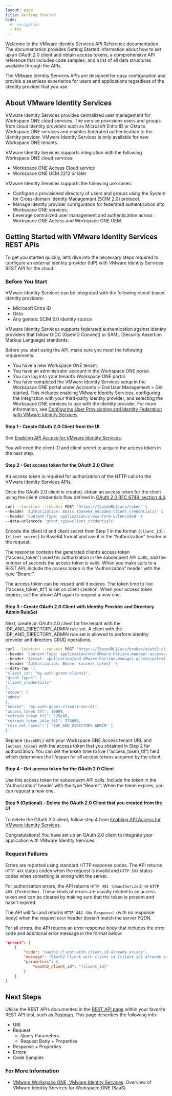 ```yaml
---
layout: page
title: Getting Started
hide:
  #- navigation
  - toc
---
```


Welcome to the VMware Identity Services API Reference documentation.
The documentation provides Getting Started information about how to set up an OAuth 2.0 client and obtain access tokens, 
a comprehensive API reference that includes code samples, and a list of all data structures available through the APIs.

The VMware Identity Services APIs are designed for easy configuration and provide a seamless experience for users and applications regardless of the identity provider that you use.

## About VMware Identity Services

VMware Identity Services provides centralized user management for Workspace ONE cloud services.
The service provisions users and groups from cloud identity providers such as Microsoft Entra ID or Okta to Workspace ONE services and enables federated authentication to the identity provider.
VMware Identity Services is only available for new Workspace ONE tenants.

VMware Identity Services supports integration with the following Workspace ONE cloud services:
- Workspace ONE Access Cloud service
- Workspace ONE UEM 2212 or later

VMware Identity Services supports the following use cases:
- Configure a provisioned directory of users and groups using the System for Cross-domain Identity Management (SCIM 2.0) protocol.
- Manage identity provider configuration for federated authentication into Workspace ONE services.
- Leverage centralized user management and authentication across Workspace ONE Access and Workspace ONE UEM.

## Getting Started with VMware Identity Services REST APIs

To get you started quickly, let’s dive into the necessary steps required to configure an external identity provider (IdP) with VMware Identity Services REST API for the cloud.

### Before You Start

VMware Identity Services can be integrated with the following cloud-based identity providers:

- Microsoft Entra ID
- Okta
- Any generic SCIM 2.0 identity source

VMware Identity Services supports federated authentication against identity providers that follow OIDC (OpenID Connect) or SAML (Security Assertion Markup Language) standards.

Before you start using the API, make sure you meet the following requirements:

- You have a new Workspace ONE tenant.
- You have an administrator account in the Workspace ONE portal.
- You can log into your tenant’s Workspace ONE portal.
- You have completed the VMware Identity Services setup in the Workspace ONE portal under Accounts > End User Management > Get started. This includes enabling VMware Identity Services, configuring the integration with your third-party identity provider, and selecting the Workspace ONE services to use with the identity provider. For more information, see [Configuring User Provisioning and Identity Federation with VMware Identity Services](https://docs.omnissa.com/bundle/workspace-one-access-administration-guide/page/ManagingUsersandGroupsinWorkspaceONEAccess.html).

#### Step 1 - Create OAuth 2.0 Client from the UI

See [Enabling API Access for VMware Identity Services](https://docs.omnissa.com/bundle/workspace-one-access-administration-guide/page/ManagingOAuth20ClientsinWorkspaceONEAccess.html).

You will need the client ID and client secret to acquire the access token in the next step.

#### Step 2 - Get access token for the OAuth 2.0 Client

An access token is required for authorization of the HTTP calls to the VMware Identity Services APIs.

Once the OAuth 2.0 client is created, obtain an access token for the client using the client credentials flow defined in [OAuth 2.0 RFC 6749, section 4.4](https://tools.ietf.org/html/rfc6749#section-4.4).

```sh
curl --location --request POST 'https://{baseURL}/acs/token' \
--header 'Authorization: Basic {base64_encoded_client_credentials}' \
--header 'Content-Type: application/x-www-form-urlencoded' \
--data-urlencode 'grant_type=client_credentials'
```

Encode the client id and client secret from Step 1 in the format `{client_id}:{client_secret}` to Base64 format and use it in the “Authorization” header in the request.

The response contains the generated client’s access token (“access_token”) used for authorization in the subsequent API calls, and the number of seconds the access token is valid. When you make calls to a REST API, include the access token in the “Authorization” header with the type “Bearer”.

The access token can be reused until it expires. The token time to live (“access_token_ttl”) is set on client creation. When your access token expires, call the above API again to request a new one.

#### Step 3 - Create OAuth 2.0 Client with Identity Provider and Directory Admin RuleSet

Next, create an OAuth 2.0 client for the tenant with the IDP_AND_DIRECTORY_ADMIN rule set. A client with the IDP_AND_DIRECTORY_ADMIN rule set is allowed to perform identity provider and directory CRUD operations.

```sh
curl --location --request POST 'https://{baseURL}/acs/broker/oauth2-clients' \
--header 'Content-Type: application/vnd.VMware.horizon.manager.accesscontrol.broker.oauth2client.with.rule.sets+json' \
--header 'Accept: application/vnd.VMware.horizon.manager.accesscontrol.broker.oauth2client.with.rule.sets+json' \
--header 'Authorization: Bearer {access_token}' \
--data-raw '{
"client_id": "my-auth-grant-client1",
"grant_types": [
"client_credentials"
],
"scope": [
"admin"
],
"secret": "my-auth-grant-client1-secret",
"access_token_ttl": 10080,
"refresh_token_ttl": 525600,
"refresh_token_idle_ttl": 525600,
"rule_set_names": [ "IDP_AND_DIRECTORY_ADMIN" ]
}'
```

Replace `{baseURL}` with your Workspace ONE Access tenant URL and `{access_token}` with the access token that you obtained in Step 2 for authorization. You can set the token time to live (“access_token_ttl”) field which determines the lifespan for all access tokens acquired by the client.

#### Step 4 - Get access token for the OAuth 2.0 Client

Use this access token for subsequent API calls. Include the token in the “Authorization” header with the type “Bearer”. When the token expires, you can request a new one.

#### Step 5 (Optional) - Delete the OAuth 2.0 Client that you created from the UI

To delete the OAuth 2.0 client, follow step 4 from [Enabling API Access for VMware Identity Services](https://docs.omnissa.com/bundle/workspace-one-access-administration-guide/page/ManagingOAuth20ClientsinWorkspaceONEAccess.html).

Congratulations! You have set up an OAuth 2.0 client to integrate your application with VMware Identity Services.

### Request Failures

Errors are reported using standard HTTP response codes. The API returns `HTTP 4XX` status codes when the request is invalid and `HTTP 5XX` status codes when something is wrong with the server.

For authorization errors, the API returns `HTTP 401 (Unauthorized)` or `HTTP 403 (Forbidden)`. These kinds of errors are usually related to an access token and can be cleared by making sure that the token is present and hasn’t expired.

The API will fail and returns `HTTP 444 (No Response)` (with no response body) when the request `Host` header doesn’t match the server FQDN.

For all errors, the API returns an error response body that includes the error code and additional error message in the format below:

```json
"errors": [
    {
        "code": "oauth2.client.with.client.id.already.exists",
        "message": "OAuth2 Client with client id {client_id} already exists.",
        "parameters": {
            "oauth2_client_id": "{client_id}"
        }
    }
]
```

## Next Steps

Utilise the REST APIs documented in the [REST API page](REST-APIs.md) within your favorite REST API tool, such as [Postman](https://postman.com). This page describes the following info:

- URI
- Request
  - Query Parameters
  - Request Body + Properties
- Response + Properties
- Errors
- Code Samples

### For More Information

- [VMware Workspace ONE, VMware Identity Services](https://docs.omnissa.com/bundle/ws1_access_directory/page/DirectoryIntegrationwithWorkspaceONEAccess.html). Overview of VMware Identity Services for Workspace ONE (SaaS).
